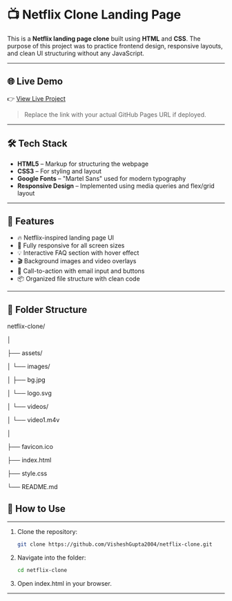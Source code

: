 # 📺 Netflix Clone Landing Page

This is a **Netflix landing page clone** built using **HTML** and **CSS**. The purpose of this project was to practice frontend design, responsive layouts, and clean UI structuring without any JavaScript.

---

## 🌐 Live Demo

👉 [View Live Project](https://your-username.github.io/netflix-clone)

> Replace the link with your actual GitHub Pages URL if deployed.

---

## 🛠️ Tech Stack

- **HTML5** – Markup for structuring the webpage
- **CSS3** – For styling and layout
- **Google Fonts** – "Martel Sans" used for modern typography
- **Responsive Design** – Implemented using media queries and flex/grid layout

---

## 🎯 Features

- 🔥 Netflix-inspired landing page UI
- 📱 Fully responsive for all screen sizes
- 💡 Interactive FAQ section with hover effect
- 🎬 Background images and video overlays
- 🧾 Call-to-action with email input and buttons
- 📦 Organized file structure with clean code

---

## 📁 Folder Structure

netflix-clone/

│

├── assets/

│   └── images/

│       ├── bg.jpg

│       └── logo.svg

│   └── videos/

│       └── video1.m4v

│

├── favicon.ico

├── index.html

├── style.css

└── README.md

## 🚀 How to Use

---

1. Clone the repository:
   ```bash
   git clone https://github.com/VisheshGupta2004/netflix-clone.git
   ```
2. Navigate into the folder:
   ```bash
   cd netflix-clone
   ```
3. Open index.html in your browser.

---
